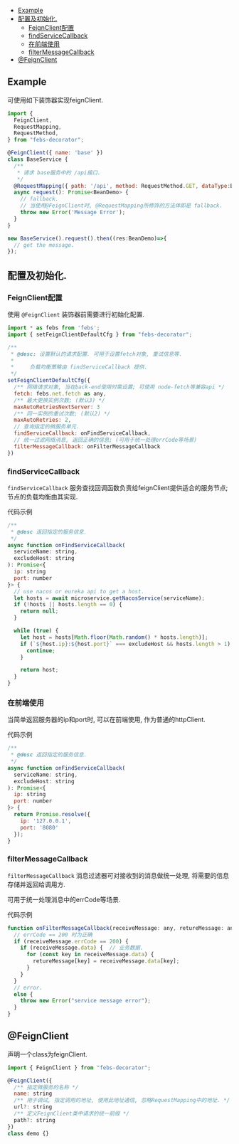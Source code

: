 
- [Example](#example)
- [配置及初始化.](#配置及初始化)
  - [FeignClient配置](#feignclient配置)
  - [findServiceCallback](#findservicecallback)
  - [在前端使用](#在前端使用)
  - [filterMessageCallback](#filtermessagecallback)
- [@FeignClient](#feignclient)

## Example

可使用如下装饰器实现feignClient.

```js
import { 
  FeignClient,
  RequestMapping, 
  RequestMethod,
} from "febs-decorator";

@FeignClient({ name: 'base' })
class BaseService {
  /**
   * 请求 base服务中的 /api接口.
   */
  @RequestMapping({ path: '/api', method: RequestMethod.GET, dataType:BeanDemo })
  async request(): Promise<BeanDemo> {
    // fallback.
    // 当使用@FeignClient时, @RequestMapping所修饰的方法体即是 fallback.
    throw new Error('Message Error');
  }
}

new BaseService().request().then((res:BeanDemo)=>{
  // get the message.
});
```

## 配置及初始化.

### FeignClient配置

使用 `@FeignClient` 装饰器前需要进行初始化配置.

```js
import * as febs from 'febs';
import { setFeignClientDefaultCfg } from "febs-decorator";

/**
 * @desc: 设置默认的请求配置. 可用于设置fetch对象, 重试信息等.
 *
 *     负载均衡策略由 findServiceCallback 提供.
 */
setFeignClientDefaultCfg({
  /** 网络请求对象, 当在back-end使用时需设置; 可使用 node-fetch等兼容api */
  fetch: febs.net.fetch as any,
  /** 最大更换实例次数; (默认3) */
  maxAutoRetriesNextServer: 3
  /** 同一实例的重试次数; (默认2) */
  maxAutoRetries: 2,
  // 查询指定的微服务单元.
  findServiceCallback: onFindServiceCallback,
  // 统一过滤网络消息, 返回正确的信息; (可用于统一处理errCode等场景)
  filterMessageCallback: onFilterMessageCallback
})
```

### findServiceCallback

`findServiceCallback` 服务查找回调函数负责给feignClient提供适合的服务节点; 节点的负载均衡由其实现.

<summary>代码示例</summary>

```js
/**
 * @desc 返回指定的服务信息.
 */
async function onFindServiceCallback(
  serviceName: string,
  excludeHost: string
): Promise<{
  ip: string
  port: number
}> {
  // use nacos or eureka api to get a host.
  let hosts = await microservice.getNacosService(serviceName);
  if (!hosts || hosts.length == 0) {
    return null;
  }

  while (true) {
    let host = hosts[Math.floor(Math.random() * hosts.length)];
    if (`${host.ip}:${host.port}` === excludeHost && hosts.length > 1) {
      continue;
    }

    return host;
  }
}
```

### 在前端使用

当简单返回服务器的ip和port时, 可以在前端使用, 作为普通的httpClient.

<summary>代码示例</summary>

```js
/**
 * @desc 返回指定的服务信息.
 */
async function onFindServiceCallback(
  serviceName: string,
  excludeHost: string
): Promise<{
  ip: string
  port: number
}> {
  return Promise.resolve({
    ip: '127.0.0.1', 
    port: '8080'
  });
}
```

### filterMessageCallback

`filterMessageCallback` 消息过滤器可对接收到的消息做统一处理, 将需要的信息存储并返回给调用方.

可用于统一处理消息中的errCode等场景.

<summary>代码示例</summary>

```js
function onFilterMessageCallback(receiveMessage: any, retureMessage: any) {
  // errCode == 200 时为正确
  if (receiveMessage.errCode == 200) {
    if (receiveMessage.data) {  // 业务数据.
      for (const key in receiveMessage.data) {
        retureMessage[key] = receiveMessage.data[key];
      }
    }
  }
  // error.
  else {
    throw new Error("service message error");
  }
}
```

## @FeignClient

声明一个class为feignClient.

```js
import { FeignClient } from "febs-decorator";

@FeignClient({
  /** 指定微服务的名称 */
  name: string
  /** 用于调试, 指定调用的地址, 使用此地址通信, 忽略RequestMapping中的地址. */
  url?: string
  /** 定义FeignClient类中请求的统一前缀 */
  path?: string
})
class demo {}
```